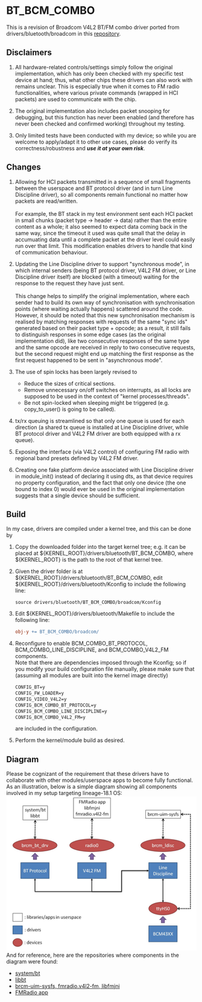 # BT_BCM_COMBO
This is a revision of Broadcom V4L2 BT/FM combo driver ported from drivers/bluetooth/broadcom in this [repository](https://github.com/sonyxperiadev/kernel/tree/aosp/LE.UM.2.3.2.r1.4).

## Disclaimers
1. All hardware-related controls/settings simply follow the original implementation, which has only been checked with my specific test device at hand; thus, what other chips these drivers can also work with remains unclear. This is especially true when it comes to FM radio functionalities, where various private commands (wrapped in HCI packets) are used to communicate with the chip.

2. The original implementation also includes packet snooping for debugging, but this function has never been enabled (and therefore has never been checked and confirmed working) throughout my testing. 
   
3. Only limited tests have been conducted with my device; so while you are welcome to apply/adapt it to other use cases, please do verify its correctness/robustness and ***use it at your own risk***.

## Changes
1. Allowing for HCI packets transmitted in a sequence of small fragments between the userspace and BT protocol driver (and in turn Line Discipline driver), so all components remain functional no matter how packets are read/written. \
   \
   For example, the BT stack in my test environment sent each HCI packet in small chunks (packet type -> header -> data) rather than the entire content as a whole; it also seemed to expect data coming back in the same way, since the timeout it used was quite small that the delay in accumuating data until a complete packet at the driver level could easily run over that limit. This modification enables drivers to handle that kind of communication behaviour.
   
2. Updating the Line Discipline driver to support "synchronous mode", in which internal senders (being BT protocol driver, V4L2 FM driver, or Line Discipline driver itself) are blocked (with a timeout) waiting for the response to the request they have just sent. \
   \
   This change helps to simplify the original implementation, where each sender had to build its own way of synchronisation with synchronisation points (where waiting actually happens) scattered around the code. However, it should be noted that this new synchronisation mechanism is realised by matching responses with requests of the same "sync ids" generated based on their packet type + opcode; as a result, it still fails to distinguish responses in some edge cases (as the original implementation did), like two consecutive responses of the same type and the same opcode are received in reply to two consecutive requests, but the second request might end up matching the first response as the first request happened to be sent in "asynchronous mode".
   
3. The use of spin locks has been largely revised to
   * Reduce the sizes of critical sections.
   * Remove unnecessary on/off switches on interrupts, as all locks are supposed to be used in the context of "kernel processes/threads".
   * Be not spin-locked when sleeping might be triggered (e.g. copy_to_user() is going to be called).
   
4. tx/rx queuing is streamlined so that only one queue is used for each direction (a shared tx queue is installed at Line Discipline driver, while BT protocol driver and V4L2 FM driver are both equipped
   with a rx queue).
   
5. Exposing the interface (via V4L2 control) of configuring FM radio with regional band presets defined by V4L2 FM driver.

6. Creating one fake platform device associated with Line Discipline driver in module_init() instead of declaring it using dts, as that device requires no property configuration, and the fact that only one device (the one bound to index 0) would ever be used in the original implementation suggests that a single device should be sufficient.


## Build
In my case, drivers are compiled under a kernel tree, and this can be done by
1. Copy the downloaded folder into the target kernel tree; e.g. it can be placed at ${KERNEL_ROOT}/drivers/bluetooth/BT_BCM_COMBO, where ${KERNEL_ROOT} is the path to the root of that kernel tree.
   
2. Given the driver folder is at ${KERNEL_ROOT}/drivers/bluetooth/BT_BCM_COMBO, edit ${KERNEL_ROOT}/drivers/bluetooth/Kconfig to include the following line:
   ```Kconfig
   source drivers/bluetooth/BT_BCM_COMBO/broadcom/Kconfig   
   ```
   
3. Edit ${KERNEL_ROOT}/drivers/bluetooth/Makefile to include the following line:
   ```Makefile
   obj-y += BT_BCM_COMBO/broadcom/
   ```
   
4. Reconfigure to enable BCM_COMBO_BT_PROTOCOL, BCM_COMBO_LINE_DISCIPLINE, and BCM_COMBO_V4L2_FM components. \
   Note that there are dependencies imposed through the Kconfig; so if you modify your build configuration file manually, please make sure that (assuming all modules are built into the kernel image directly)
   ```
   CONFIG_BT=y
   CONFIG_FW_LOADER=y
   CONFIG_VIDEO_V4L2=y
   CONFIG_BCM_COMBO_BT_PROTOCOL=y
   CONFIG_BCM_COMBO_LINE_DISCIPLINE=y
   CONFIG_BCM_COMBO_V4L2_FM=y
   ```
   are included in the configuration.
   
5. Perform the kernel/module build as desired.

## Diagram
Please be cognizant of the requirement that these drivers have to collaborate with other modules/userspace apps to become fully functional. As an illustration, below is a simple diagram showing all components involved in my setup targeting lineage-18.1 OS: \
<img src="./diagram.jpg" width="512" /> \
And for reference, here are the repositories where components in the diagram were found:
* [system/bt](https://github.com/LineageOS/android_system_bt/tree/lineage-18.1)
* [libbt](https://github.com/LineageOS/android_hardware_broadcom_libbt/tree/lineage-18.1)
* [brcm-uim-sysfs, fmradio.v4l2-fm, libfmjni](https://github.com/LineageOS/android_hardware_broadcom_fm/tree/lineage-18.1)
* [FMRadio app](https://github.com/LineageOS/android_packages_apps_FMRadio/tree/lineage-18.1)

